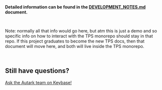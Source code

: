 
**Detailed information can be found in the [DEVELOPMENT_NOTES.md](https://github.com/AutarkLabs/planning-suite/blob/dev/docs/DEVELOPMENT_NOTES.md) document.**

<br>


Note: normally all that info would go here, but atm this is just a demo and so specific info on how to interact with the TPS monorepo should stay in that repo. If this project graduates to become the new TPS docs, then that document will move here, and both will live inside the TPS monorepo.

<br>

## Still have questions?

[Ask the Autark team on Keybase!](https://keybase.io/team/autark.community)

<br>
